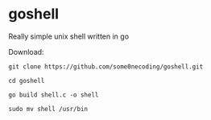 # goshell
Really simple unix shell written in go

Download:
```
git clone https://github.com/some0necoding/goshell.git

cd goshell

go build shell.c -o shell

sudo mv shell /usr/bin
```
